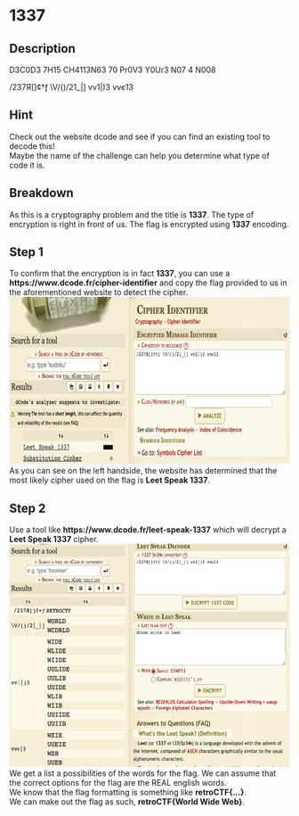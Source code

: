 <h1> 1337 </h1>

<h2> Description </h2>
D3C0D3 7H15 CH4113N63 70 Pr0V3 Y0Ur3 N07 4 N008

/237Я[]¢†ƒ \V/()/21_|] vv1|)3 vvє13

<h2> Hint </h2>
Check out the website dcode and see if you can find an existing tool to decode this! <br>
Maybe the name of the challenge can help you determine what type of code it is.

<h2> Breakdown </h2>
As this is a cryptography problem and the title is <b>1337</b>. The type of encryption is right in front of us.
The flag is encrypted using <b>1337</b> encoding.

<h2> Step 1 </h2>
To confirm that the encryption is in fact <b>1337</b>, you can use a <b>https://www.dcode.fr/cipher-identifier</b> and copy the flag provided to us in the aforementioned website to detect the cipher. <br>
<img src="./img/1337_1.png" alt="source code" style="height: 300px; width:600px;"> <br>
As you can see on the left handside, the website has determined that the most likely cipher used on the flag is <b>Leet Speak 1337</b>.

<h2> Step 2 </h2>
Use a tool like <b>https://www.dcode.fr/leet-speak-1337</b> which will decrypt a <b>Leet Speak 1337</b> cipher.
<img src="./img/1337_2.png" alt="source code" style="height: 400px; width:600px;"> <br>
We get a list a possibilities of the words for the flag. We can assume that the correct options for the flag are the REAL english words. <br>
We know that the flag formatting is something like <b>retroCTF{...}</b>. <br>
We can make out the flag as such, <b>retroCTF{World Wide Web}</b>.